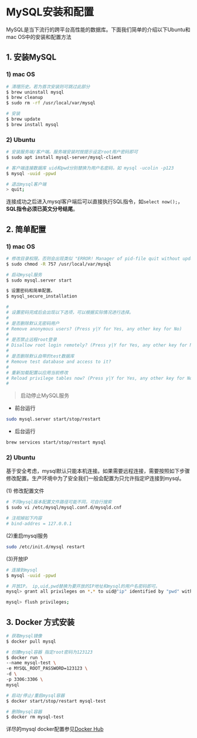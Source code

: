 # MySQL安装和配置

MySQL是当下流行的跨平台高性能的数据库。下面我们简单的介绍以下Ubuntu和mac OS中的安装和配置方法

## 1. 安装MySQL

### 1) mac OS

```sh
# 清理历史。若为首次安装则可跳过此部分
$ brew uninstall mysql
$ brew cleanup
$ sudo rm -rf /usr/local/var/mysql

# 安装
$ brew update
$ brew install mysql
```

### 2) Ubuntu

```sh
# 安装服务端/客户端。服务端安装时按提示设定root用户密码即可
$ sudo apt install mysql-server/mysql-client

# 客户端连接数据库 uid和pwd分别替换为用户名密码，如 mysql -ucolin -p123
$ mysql -uuid -ppwd

# 退出mysql客户端
> quit;
```

连接成功之后进入mysql客户端后可以直接执行SQL指令，如`select now();`，**SQL指令必须已英文分号结尾**。

## 2. 简单配置

### 1) mac OS

```sh
# 修改目录权限。否则会出现类似 "ERROR! Manager of pid-file quit without updating file."
$ sudo chmod -R 757 /usr/local/var/mysql

# 启动mysql服务
$ sudo mysql.server start

$ 设置密码和简单配置。
$ mysql_secure_installation

#
# 设置密码完成后会出现以下选项，可以根据实际情况进行选择。
# 
# 是否删除默认无密码用户
# Remove anonymous users? (Press y|Y for Yes, any other key for No)
# 
# 是否禁止远程root登录
# Disallow root login remotely? (Press y|Y for Yes, any other key for No)
#
# 是否删除默认自带的test数据库
# Remove test database and access to it?
#
# 重新加载配置以应用当前修改
# Reload privilege tables now? (Press y|Y for Yes, any other key for No)
#
```

> 启动停止MySQL服务

* 前台运行

```sh
sudo mysql.server start/stop/restart
```

* 后台运行

```sh
brew services start/stop/restart mysql
```

### 2) Ubuntu

基于安全考虑，mysql默认只能本机连接。如果需要远程连接，需要按照如下步骤修改配置。生产环境中为了安全我们一般会配置为只允许指定IP连接到mysql。

(1) 修改配置文件

```sh
# 不同mysql版本配置文件路径可能不同，可自行搜索
$ sudo vi /etc/mysql/mysql.conf.d/mysqld.cnf 

# 注视掉如下内容
# bind-addres = 127.0.0.1
```

(2)重启mysql服务

```sh
sudo /etc/init.d/mysql restart
```

(3)开放IP

```sh
# 连接到mysql
$ mysql -uuid -ppwd

# 开放IP。 ip,uid,pwd替换为要开放的IP地址和mysql的用户名密码即可。
mysql> grant all privileges on *.* to uid@"ip" identified by "pwd" with grant option;

mysql> flush privileges;
```

## 3. Docker 方式安装

```sh
# 获取mysql镜像
$ docker pull mysql

# 创建mysql容器 指定root密码为123123
$ docker run \
--name mysql-test \
-e MYSQL_ROOT_PASSWORD=123123 \
-d \
-p 3306:3306 \
mysql

# 启动/停止/重启mysql容器
$ docker start/stop/restart mysql-test

# 删除mysql容器
$ docker rm mysql-test
```

详尽的mysql docker配置参见[Docker Hub](https://hub.docker.com/_/mysql)
